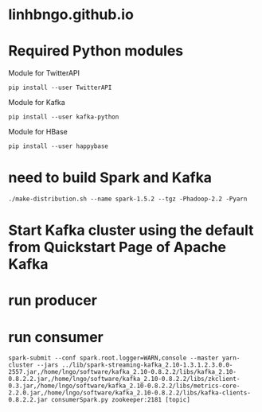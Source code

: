 # linhbngo.github.io

# Required Python modules

Module for TwitterAPI

    pip install --user TwitterAPI

Module for Kafka

    pip install --user kafka-python

Module for HBase

    pip install --user happybase

# need to build Spark and Kafka 

    ./make-distribution.sh --name spark-1.5.2 --tgz -Phadoop-2.2 -Pyarn

# Start Kafka cluster using the default from Quickstart Page of Apache Kafka

# run producer

# run consumer

    spark-submit --conf spark.root.logger=WARN,console --master yarn-cluster --jars ../lib/spark-streaming-kafka_2.10-1.3.1.2.3.0.0-2557.jar,/home/lngo/software/kafka_2.10-0.8.2.2/libs/kafka_2.10-0.8.2.2.jar,/home/lngo/software/kafka_2.10-0.8.2.2/libs/zkclient-0.3.jar,/home/lngo/software/kafka_2.10-0.8.2.2/libs/metrics-core-2.2.0.jar,/home/lngo/software/kafka_2.10-0.8.2.2/libs/kafka-clients-0.8.2.2.jar consumerSpark.py zookeeper:2181 [topic]
